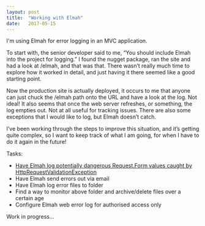 ```yaml
---
layout: post
title:  "Working with Elmah"
date:   2017-05-15
---
```


I'm using Elmah for error logging in an MVC application.

To start with, the senior developer said to me, “You should include Elmah into the project for logging.”  I found the nugget package, ran the site and had a look at /elmah, and that was that.  There wasn’t really much time to explore how it worked in detail, and just having it there seemed like a good starting point.

Now the production site is actually deployed, it occurs to me that anyone can just chuck the /elmah path onto the URL and have a look at the log.  Not ideal!  It also seems that once the web server refreshes, or something, the log empties out.  Not at all useful for tracking issues.  There are also some exceptions that I would like to log, but Elmah doesn’t catch.

I’ve been working through the steps to improve this situation, and it’s getting quite complex, so I want to keep track of what I am going, for when I have to do it again in the future!

Tasks:
<ul>
<li><a href="https://kellamity.github.io/2017/05/15/extra-elmah-logging.html">Have Elmah log potentially dangerous Request.Form values caught by HttpRequestValidationException</a></li>
<li>Have Elmah send errors out via email</li>
<li>Have Elmah log error files to folder</li>
<li>Find a way to monitor above folder and archive/delete files over a certain age</li>
<li>Configure Elmah web error log for authorised access only</li>
</ul>

Work in progress...
